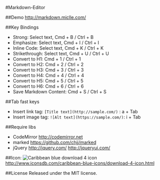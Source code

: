 #Markdown-Editor

##Demo
http://markdown.miclle.com/

##Key Bindings
* Strong: Select text, Cmd + B	/	Ctrl + B
* Emphasize: Select text, Cmd + I	/	Ctrl + I
* Inline Code: Select text, Cmd + K	/	Ctrl + K
* Strikethrough: Select text, Cmd + U	/	Ctrl + U
* Convert to H1: Cmd + 1	/	Ctrl + 1
* Convert to H2: Cmd + 2	/	Ctrl + 2
* Convert to H3: Cmd + 3	/	Ctrl + 3
* Convert to H4: Cmd + 4	/	Ctrl + 4
* Convert to H5: Cmd + 5	/	Ctrl + 5
* Convert to H6: Cmd + 6	/	Ctrl + 6
* Save Markdown Content: Cmd + S  / Ctrl + S

##Tab fast keys
* Insert link tag: `[Title text](http://sample.com/)` : a + Tab
* Insert image tag: `![Alt text](https://sample.com/)`: i + Tab


##Require libs
* CodeMirror http://codemirror.net
* marked https://github.com/chjj/marked
* jQuery http://jquery.com/ http://jqueryui.com/

##Icon:
![Caribbean blue download 4 icon](https://raw.github.com/miclle/Markdown-Editor/master/imgs/download.png)  http://www.iconsdb.com/caribbean-blue-icons/download-4-icon.html

##License
Released under the MIT license.